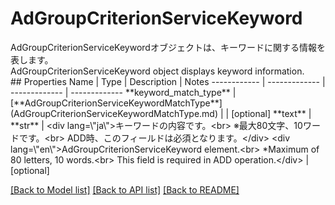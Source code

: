 # AdGroupCriterionServiceKeyword

<div lang=\"ja\">AdGroupCriterionServiceKeywordオブジェクトは、キーワードに関する情報を表します。</div> <div lang=\"en\">AdGroupCriterionServiceKeyword object displays keyword information.</div> 
## Properties
Name | Type | Description | Notes
------------ | ------------- | ------------- | -------------
**keyword_match_type** | [**AdGroupCriterionServiceKeywordMatchType**](AdGroupCriterionServiceKeywordMatchType.md) |  | [optional] 
**text** | **str** | &lt;div lang&#x3D;\&quot;ja\&quot;&gt;キーワードの内容です。&lt;br&gt; ※最大80文字、10ワードです。&lt;br&gt; ADD時、このフィールドは必須となります。&lt;/div&gt; &lt;div lang&#x3D;\&quot;en\&quot;&gt;AdGroupCriterionServiceKeyword element.&lt;br&gt; *Maximum of 80 letters, 10 words.&lt;br&gt; This field is required in ADD operation.&lt;/div&gt;  | [optional] 

[[Back to Model list]](../README.md#documentation-for-models) [[Back to API list]](../README.md#documentation-for-api-endpoints) [[Back to README]](../README.md)


